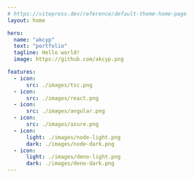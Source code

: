 ```yaml
---
# https://vitepress.dev/reference/default-theme-home-page
layout: home

hero:
  name: "akcyp"
  text: "portfolio"
  tagline: Hello world!
  image: https://github.com/akcyp.png

features:
  - icon:
      src: ./images/tsc.png
  - icon:
      src: ./images/react.png
  - icon:
      src: ./images/angular.png
  - icon:
      src: ./images/azure.png
  - icon:
      light: ./images/node-light.png
      dark: ./images/node-dark.png
  - icon:
      light: ./images/deno-light.png
      dark: ./images/deno-dark.png
---
```


